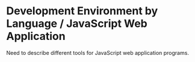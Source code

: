 # Development Environment by Language / JavaScript Web Application #

Need to describe different tools for JavaScript web application programs.
